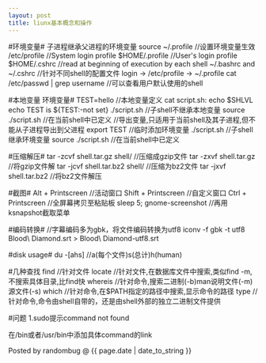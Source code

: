 ```yaml
---
layout: post 
title: liunx基本概念和操作 
---
```


#环境变量#
	子进程继承父进程的环境变量
	source ~/.profile	//设置环境变量生效
	/etc/profile		//System login profile
	$HOME/.profile		//User's login profile
	$HOME/.cshrc		//read at beginning of execution by each shell
	~/.bashrc and ~/.cshrc	//针对不同shell的配置文件
	login -> /etc/profile -> ~/.profile
	cat /etc/passwd | grep username //可以查看用户默认使用的shell

#本地变量 环境变量#
	TEST=hello		//本地变量定义
	cat script.sh:
	  echo $SHLVL
	  echo TEST is ${TEST:-not set}
	./script.sh		//子shell不继承本地变量
	source ./script.sh	//在当前shell中已定义
	//导出变量,只适用于当前shell及其子进程,但不能从子进程导出到父进程
	export TEST		//临时添加环境变量
	./script.sh		//子shell继承环境变量
	source ./script.sh	//在当前shell中已定义

#压缩解压#
	tar -zcvf shell.tar.gz	shell/	//压缩成gzip文件
	tar -zxvf shell.tar.gz		//将gzip文件解
	tar -jcvf shell.tar.bz2 shell/	//压缩为bz2文件
	tar -jxvf shell.tar.bz2		//将bz2文件解压

#截图#
	Alt + Printscreen		//活动窗口
	Shift + Printscreen		//自定义窗口
	Ctrl + Printscreen		//全屏幕拷贝至粘贴板
	sleep 5; gnome-screenshot	//再用ksnapshot截取菜单

#编码转换#
	//字幕编码多为gbk，将文件编码转换为utf8
	iconv -f gbk -t utf8 Blood\ Diamond.srt > Blood\ Diamond-utf8.srt

#disk usage#
	du -[ahs]		//a(每个文件)s(总计)h(human)

#几种查找
	find		//针对文件
	locate		//针对文件,在数据库文件中搜索,类似find -m,不搜索具体目录,比find快
	whereis		//针对命令,搜索二进制(-b)man说明文件(-m)源文件(-s)
	which		//针对命令,在$PATH指定的路径中搜索,显示命令的路径
	type		//针对命令,命令由shell自带的，还是由shell外部的独立二进制文件提供

#问题
1.sudo提示command not found

在/bin或者/usr/bin中添加具体command的link


Posted by randombug @ {{ page.date | date_to_string }}
